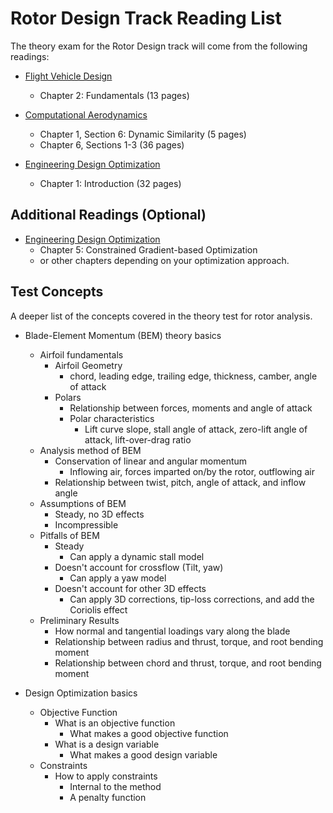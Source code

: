 # Rotor Design Track Reading List

The theory exam for the Rotor Design track will come from the following readings:

- [Flight Vehicle Design](http://flowlab.groups.et.byu.net/me415/flight.pdf)
  - Chapter 2: Fundamentals (13 pages)

- [Computational Aerodynamics](https://byu.box.com/shared/static/ywfayozbj3sr2ot6b32u8nqk5brqvurt.pdf)
  - Chapter 1, Section 6: Dynamic Similarity (5 pages)
  - Chapter 6, Sections 1-3 (36 pages)

- [Engineering Design Optimization](http://flowlab.groups.et.byu.net/mdobook.pdf)
  - Chapter 1: Introduction (32 pages)

## Additional Readings (Optional)
- [Engineering Design Optimization](http://flowlab.groups.et.byu.net/mdobook.pdf)
  - Chapter 5: Constrained Gradient-based Optimization
  - or other chapters depending on your optimization approach.

## Test Concepts
A deeper list of the concepts covered in the theory test for rotor analysis.

- Blade-Element Momentum (BEM) theory basics
  - Airfoil fundamentals
    - Airfoil Geometry
      - chord, leading edge, trailing edge, thickness, camber, angle of attack
    - Polars
      - Relationship between forces, moments and angle of attack
      - Polar characteristics
        - Lift curve slope, stall angle of attack, zero-lift angle of attack, lift-over-drag ratio
  - Analysis method of BEM
    - Conservation of linear and angular momentum
      - Inflowing air, forces imparted on/by the rotor, outflowing air
    - Relationship between twist, pitch, angle of attack, and inflow angle
  - Assumptions of BEM
    - Steady, no 3D effects
    - Incompressible
  - Pitfalls of BEM
    - Steady
      - Can apply a dynamic stall model
    - Doesn't account for crossflow (Tilt, yaw)
      - Can apply a yaw model
    - Doesn't account for other 3D effects
      - Can apply 3D corrections, tip-loss corrections, and add the Coriolis effect
  - Preliminary Results
    - How normal and tangential loadings vary along the blade
    - Relationship between radius and thrust, torque, and root bending moment
    - Relationship between chord and thrust, torque, and root bending moment

- Design Optimization basics
  - Objective Function
    - What is an objective function
      - What makes a good objective function
    - What is a design variable
      - What makes a good design variable
  - Constraints
    - How to apply constraints
      - Internal to the method
      - A penalty function
